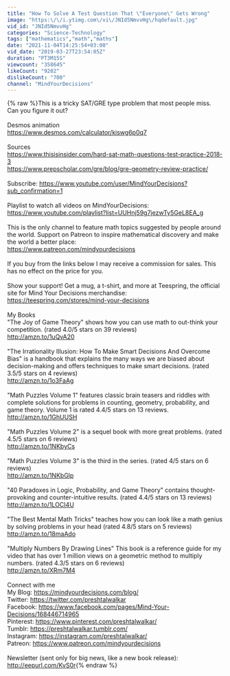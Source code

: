 ```yaml
---
title: "How To Solve A Test Question That \"Everyone\" Gets Wrong"
image: "https:\/\/i.ytimg.com\/vi\/JNId5NmvvHg\/hqdefault.jpg"
vid_id: "JNId5NmvvHg"
categories: "Science-Technology"
tags: ["mathematics","math","maths"]
date: "2021-11-04T14:25:54+03:00"
vid_date: "2019-03-27T23:54:05Z"
duration: "PT3M15S"
viewcount: "358645"
likeCount: "9202"
dislikeCount: "700"
channel: "MindYourDecisions"
---
```

{% raw %}This is a tricky SAT/GRE type problem that most people miss. Can you figure it out?<br /><br />Desmos animation<br /><a rel="nofollow" target="blank" href="https://www.desmos.com/calculator/kiswg6p0q7">https://www.desmos.com/calculator/kiswg6p0q7</a><br /><br />Sources<br /><a rel="nofollow" target="blank" href="https://www.thisisinsider.com/hard-sat-math-questions-test-practice-2018-3">https://www.thisisinsider.com/hard-sat-math-questions-test-practice-2018-3</a><br /><a rel="nofollow" target="blank" href="https://www.prepscholar.com/gre/blog/gre-geometry-review-practice/">https://www.prepscholar.com/gre/blog/gre-geometry-review-practice/</a><br /><br />Subscribe: <a rel="nofollow" target="blank" href="https://www.youtube.com/user/MindYourDecisions?sub_confirmation=1">https://www.youtube.com/user/MindYourDecisions?sub_confirmation=1</a><br /><br />Playlist to watch all videos on MindYourDecisions: <a rel="nofollow" target="blank" href="https://www.youtube.com/playlist?list=UUHnj59g7jezwTy5GeL8EA_g">https://www.youtube.com/playlist?list=UUHnj59g7jezwTy5GeL8EA_g</a><br /><br />This is the only channel to feature math topics suggested by people around the world. Support on Patreon to inspire mathematical discovery and make the world a better place:<br /><a rel="nofollow" target="blank" href="https://www.patreon.com/mindyourdecisions">https://www.patreon.com/mindyourdecisions</a><br /><br />If you buy from the links below I may receive a commission for sales. This has no effect on the price for you.<br /><br />Show your support! Get a mug, a t-shirt, and more at Teespring, the official site for Mind Your Decisions merchandise:<br /><a rel="nofollow" target="blank" href="https://teespring.com/stores/mind-your-decisions">https://teespring.com/stores/mind-your-decisions</a><br /><br />My Books<br />&quot;The Joy of Game Theory&quot; shows how you can use math to out-think your competition. (rated 4.0/5 stars on 39 reviews)<br /><a rel="nofollow" target="blank" href="http://amzn.to/1uQvA20">http://amzn.to/1uQvA20</a><br /><br />&quot;The Irrationality Illusion: How To Make Smart Decisions And Overcome Bias&quot; is a handbook that explains the many ways we are biased about decision-making and offers techniques to make smart decisions. (rated 3.5/5 stars on 4 reviews)<br /><a rel="nofollow" target="blank" href="http://amzn.to/1o3FaAg">http://amzn.to/1o3FaAg</a><br /><br />&quot;Math Puzzles Volume 1&quot; features classic brain teasers and riddles with complete solutions for problems in counting, geometry, probability, and game theory. Volume 1 is rated 4.4/5 stars on 13 reviews. <br /><a rel="nofollow" target="blank" href="http://amzn.to/1GhUUSH">http://amzn.to/1GhUUSH</a><br /><br />&quot;Math Puzzles Volume 2&quot; is a sequel book with more great problems. (rated 4.5/5 stars on 6 reviews)<br /><a rel="nofollow" target="blank" href="http://amzn.to/1NKbyCs">http://amzn.to/1NKbyCs</a><br /><br />&quot;Math Puzzles Volume 3&quot; is the third in the series. (rated 4/5 stars on 6 reviews)<br /><a rel="nofollow" target="blank" href="http://amzn.to/1NKbGlp">http://amzn.to/1NKbGlp</a><br /><br />&quot;40 Paradoxes in Logic, Probability, and Game Theory&quot; contains thought-provoking and counter-intuitive results. (rated 4.4/5 stars on 13 reviews)<br /><a rel="nofollow" target="blank" href="http://amzn.to/1LOCI4U">http://amzn.to/1LOCI4U</a><br /><br />&quot;The Best Mental Math Tricks&quot; teaches how you can look like a math genius by solving problems in your head (rated 4.8/5 stars on 5 reviews) <br /><a rel="nofollow" target="blank" href="http://amzn.to/18maAdo">http://amzn.to/18maAdo</a><br /><br />&quot;Multiply Numbers By Drawing Lines&quot; This book is a reference guide for my video that has over 1 million views on a geometric method to multiply numbers. (rated 4.3/5 stars on 6 reviews)<br /><a rel="nofollow" target="blank" href="http://amzn.to/XRm7M4">http://amzn.to/XRm7M4</a><br /><br />Connect with me<br />My Blog: <a rel="nofollow" target="blank" href="https://mindyourdecisions.com/blog/">https://mindyourdecisions.com/blog/</a><br />Twitter: <a rel="nofollow" target="blank" href="https://twitter.com/preshtalwalkar">https://twitter.com/preshtalwalkar</a><br />Facebook: <a rel="nofollow" target="blank" href="https://www.facebook.com/pages/Mind-Your-Decisions/168446714965">https://www.facebook.com/pages/Mind-Your-Decisions/168446714965</a><br />Pinterest: <a rel="nofollow" target="blank" href="https://www.pinterest.com/preshtalwalkar/">https://www.pinterest.com/preshtalwalkar/</a><br />Tumblr: <a rel="nofollow" target="blank" href="https://preshtalwalkar.tumblr.com/">https://preshtalwalkar.tumblr.com/</a><br />Instagram: <a rel="nofollow" target="blank" href="https://instagram.com/preshtalwalkar/">https://instagram.com/preshtalwalkar/</a><br />Patreon: <a rel="nofollow" target="blank" href="https://www.patreon.com/mindyourdecisions">https://www.patreon.com/mindyourdecisions</a><br /><br />Newsletter (sent only for big news, like a new book release): <a rel="nofollow" target="blank" href="http://eepurl.com/KvS0r">http://eepurl.com/KvS0r</a>{% endraw %}
